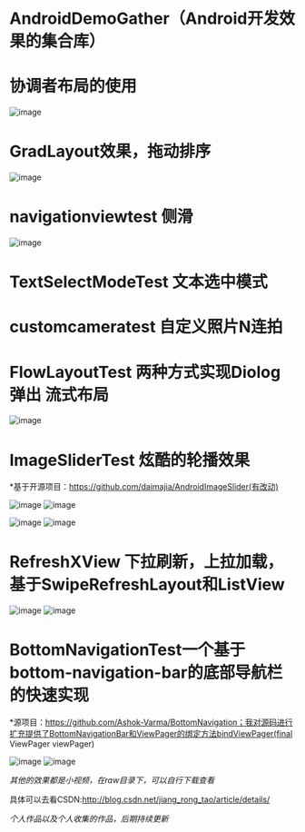 # AndroidDemoGather（Android开发效果的集合库）

# 协调者布局的使用

![image](https://github.com/jiangrongtao/AndroidDemoGather/blob/master/AndroidDemoGather/raw/image7.gif)

# GradLayout效果，拖动排序

![image](https://github.com/jiangrongtao/AndroidDemoGather/blob/master/AndroidDemoGather/raw/image5.gif)

# navigationviewtest 侧滑

![image](https://github.com/jiangrongtao/AndroidDemoGather/blob/master/AndroidDemoGather/raw/result.gif)

# TextSelectModeTest 文本选中模式

# customcameratest 自定义照片N连拍

# FlowLayoutTest 两种方式实现Diolog弹出 流式布局

![image](https://github.com/jiangrongtao/AndroidDemoGather/blob/master/AndroidDemoGather/raw/image6.gif)

# ImageSliderTest 炫酷的轮播效果

*基于开源项目：https://github.com/daimajia/AndroidImageSlider(有改动)

![image](https://github.com/jiangrongtao/AndroidDemoGather/blob/master/AndroidDemoGather/raw/image1.gif)
![image](https://github.com/jiangrongtao/AndroidDemoGather/blob/master/AndroidDemoGather/raw/image2.gif)

![image](https://github.com/jiangrongtao/AndroidDemoGather/blob/master/AndroidDemoGather/raw/image3.gif)
![image](https://github.com/jiangrongtao/AndroidDemoGather/blob/master/AndroidDemoGather/raw/image4.gif)

# RefreshXView 下拉刷新，上拉加载，基于SwipeRefreshLayout和ListView

![image](https://github.com/jiangrongtao/AndroidDemoGather/blob/master/AndroidDemoGather/raw/image8.gif)
![image](https://github.com/jiangrongtao/AndroidDemoGather/blob/master/AndroidDemoGather/raw/image9.gif)

# BottomNavigationTest一个基于bottom-navigation-bar的底部导航栏的快速实现
*源项目：https://github.com/Ashok-Varma/BottomNavigation；我对源码进行扩充提供了BottomNavigationBar和ViewPager的绑定方法bindViewPager(final ViewPager viewPager)

![image](https://github.com/jiangrongtao/AndroidDemoGather/blob/master/AndroidDemoGather/raw/image10.gif)
![image](https://github.com/jiangrongtao/AndroidDemoGather/blob/master/AndroidDemoGather/raw/image11.gif)

*其他的效果都是小视频，在raw目录下，可以自行下载查看*

具体可以去看CSDN:http://blog.csdn.net/jiang_rong_tao/article/details/

*个人作品以及个人收集的作品，后期持续更新*
